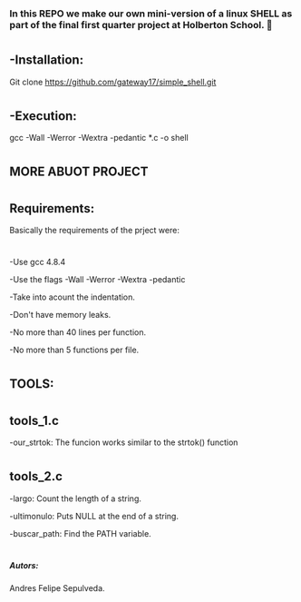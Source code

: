 ### In this REPO we make our own mini-version of a linux SHELL as part of the final first quarter project at Holberton School.  :muscle:
#
## -Installation:
Git clone https://github.com/gateway17/simple_shell.git
#
## -Execution:
gcc -Wall -Werror -Wextra -pedantic *.c -o shell
#
## MORE ABUOT PROJECT
#
## Requirements:
Basically the requirements of the prject were:
#
-Use gcc 4.8.4

-Use the flags -Wall -Werror -Wextra -pedantic

-Take into acount the indentation.

-Don't have memory leaks.

-No more than 40 lines per function.

-No more than 5 functions per file.
#
## TOOLS:
#
## tools_1.c 
-our_strtok: The funcion works similar to the strtok() function
#
## tools_2.c
-largo: Count the length of a string.

-ultimonulo: Puts NULL at the end of a string.

-buscar_path: Find the PATH variable.

#
#
##### Autors:
Andres Felipe Sepulveda.
